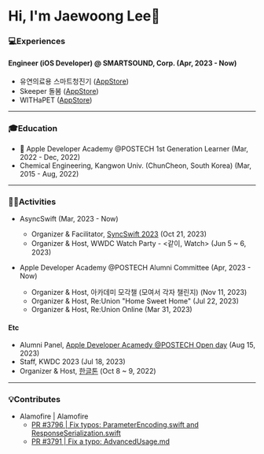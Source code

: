 # Hi, I'm Jaewoong Lee👋

### 💻Experiences
#### Engineer (iOS Developer) @ SMARTSOUND, Corp. (Apr, 2023 - Now)
- 유연의료용 스마트청진기 ([AppStore](https://apps.apple.com/kr/app/%EC%9C%A0%EC%97%B0%EC%9D%98%EB%A3%8C%EC%9A%A9-%EC%8A%A4%EB%A7%88%ED%8A%B8%EC%B2%AD%EC%A7%84%EA%B8%B0/id6469769935))
- Skeeper 돌봄 ([AppStore](https://apps.apple.com/kr/app/skeeper-%EB%8F%8C%EB%B4%84/id6467072578))
- WITHaPET ([AppStore](https://apps.apple.com/kr/app/with-a-pet/id1479492255))
------
### 🎓Education
-  Apple Developer Academy @POSTECH 1st Generation Learner (Mar, 2022 - Dec, 2022)
- Chemical Engineering, Kangwon Univ. (ChunCheon, South Korea) (Mar, 2015 - Aug, 2022)
------
### 🏃🏻Activities
- AsyncSwift (Mar, 2023 - Now)
  - Organizer & Facilitator, [SyncSwift 2023](https://www.linkedin.com/posts/iosjaewoong_syncswift-2023-part2-3-%ED%8D%BC%EC%8B%A4%EB%A6%AC%ED%85%8C%EC%9D%B4%ED%84%B0%EB%A5%BC-%EC%86%8C%EA%B0%9C%ED%95%A9%EB%8B%88%EB%8B%A4-activity-7119832685291716608-Y_-p?utm_source=share&utm_medium=member_desktop) (Oct 21, 2023)
  - Organizer & Host, WWDC Watch Party - <같이, Watch> (Jun 5 ~ 6, 2023)

- Apple Developer Academy @POSTECH Alumni Committee (Apr, 2023 - Now)
  - Organizer & Host, 아카데미 모각챌 (모여서 각자 챌린지) (Nov 11, 2023)
  - Organizer & Host, Re:Union "Home Sweet Home" (Jul 22, 2023)
  - Organizer & Host, Re:Union Online (Mar 31, 2023)

#### Etc
- Alumni Panel, [Apple Developer Acamedy @POSTECH Open day](https://www.linkedin.com/posts/apple-developer-academy-postech_openday-appledeveloperacademy-postech-activity-7099646889150599168-dL5e?utm_source=share&utm_medium=member_desktop) (Aug 15, 2023)
- Staff, KWDC 2023 (Jul 18, 2023)
- Organizer & Host, [한글톤](https://www.linkedin.com/posts/apple-developer-academy-postech_chaam-ukuqygqlc-ukstectse-activity-7005453447198121984-eE9V?utm_source=share&utm_medium=member_desktop) (Oct 8 ~ 9, 2022)
-----
### 💡Contributes
- Alamofire | Alamofire
  - [PR #3796 | Fix typos: ParameterEncoding.swift and ResponseSerialization.swift](https://github.com/Alamofire/Alamofire/pull/3796)
  - [PR #3791 | Fix a typo: AdvancedUsage.md](https://github.com/Alamofire/Alamofire/pull/3791)
